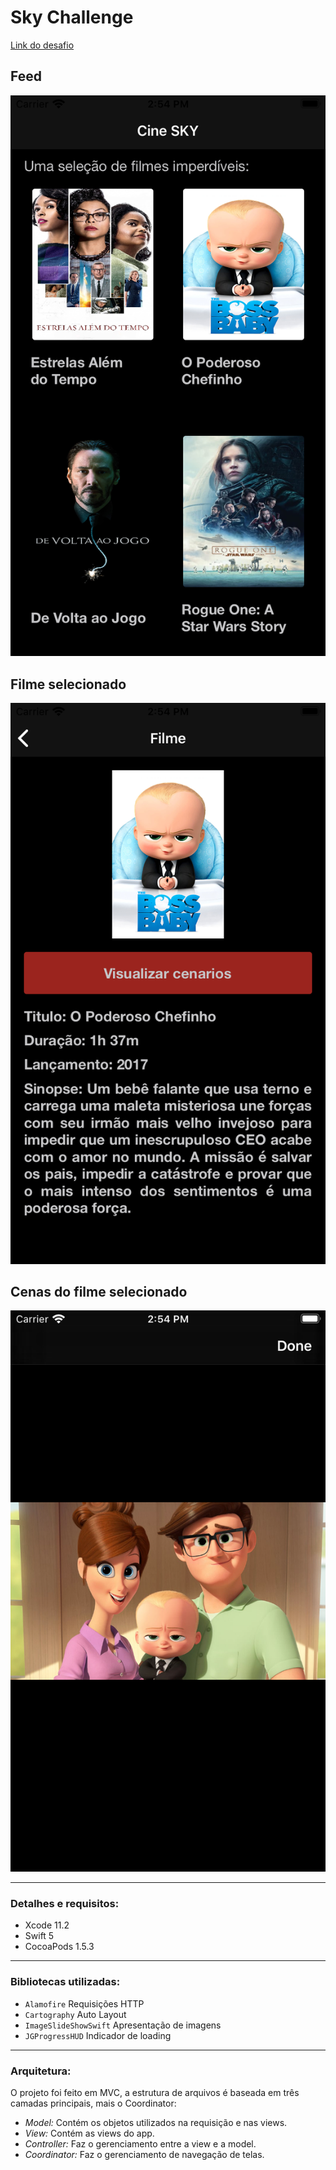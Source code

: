 # Sky Challenge

[Link do desafio](https://github.com/VitorNevess/sky-digital-swift/blob/master/SKY%20%E2%80%93%20Mobile%20Test.pdf)

## Feed

![Image of Yaktocat](screenshot/feed.png)

## Filme selecionado

![Image of Yaktocat](screenshot/filme.png)

## Cenas do filme selecionado

![Image of Yaktocat](screenshot/cenas_filme.png)

---
### Detalhes e requisitos:
-  Xcode 11.2
-  Swift 5
-  CocoaPods 1.5.3

---
### Bibliotecas utilizadas:
- `Alamofire` Requisições HTTP
- `Cartography` Auto Layout
- `ImageSlideShowSwift` Apresentação de imagens
- `JGProgressHUD` Indicador de loading

---
### Arquitetura:
O projeto foi feito em MVC, a estrutura de arquivos é baseada em três camadas principais, mais o Coordinator:
- *Model:* Contém os objetos utilizados na requisição e nas views.
- *View:* Contém as views do app.
- *Controller:* Faz o gerenciamento entre a view e a model.
- *Coordinator:* Faz o gerenciamento de navegação de telas.

